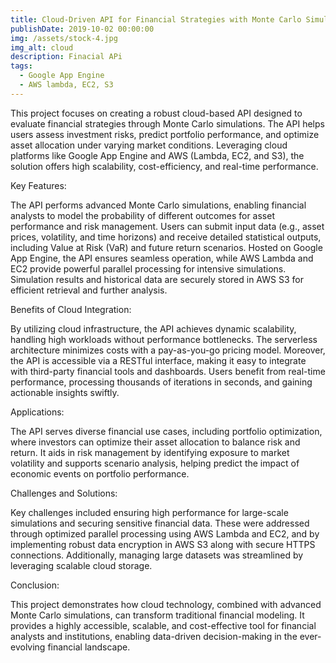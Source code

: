 ```yaml
---
title: Cloud-Driven API for Financial Strategies with Monte Carlo Simulations
publishDate: 2019-10-02 00:00:00
img: /assets/stock-4.jpg
img_alt: cloud
description: Finacial APi
tags:
  - Google App Engine
  - AWS lambda, EC2, S3
---
```


This project focuses on creating a robust cloud-based API designed to evaluate financial strategies through Monte Carlo simulations. The API helps users assess investment risks, predict portfolio performance, and optimize asset allocation under varying market conditions. Leveraging cloud platforms like Google App Engine and AWS (Lambda, EC2, and S3), the solution offers high scalability, cost-efficiency, and real-time performance.

Key Features:

The API performs advanced Monte Carlo simulations, enabling financial analysts to model the probability of different outcomes for asset performance and risk management. Users can submit input data (e.g., asset prices, volatility, and time horizons) and receive detailed statistical outputs, including Value at Risk (VaR) and future return scenarios. Hosted on Google App Engine, the API ensures seamless operation, while AWS Lambda and EC2 provide powerful parallel processing for intensive simulations. Simulation results and historical data are securely stored in AWS S3 for efficient retrieval and further analysis.

Benefits of Cloud Integration:

By utilizing cloud infrastructure, the API achieves dynamic scalability, handling high workloads without performance bottlenecks. The serverless architecture minimizes costs with a pay-as-you-go pricing model. Moreover, the API is accessible via a RESTful interface, making it easy to integrate with third-party financial tools and dashboards. Users benefit from real-time performance, processing thousands of iterations in seconds, and gaining actionable insights swiftly.

Applications:

The API serves diverse financial use cases, including portfolio optimization, where investors can optimize their asset allocation to balance risk and return. It aids in risk management by identifying exposure to market volatility and supports scenario analysis, helping predict the impact of economic events on portfolio performance.

Challenges and Solutions:

Key challenges included ensuring high performance for large-scale simulations and securing sensitive financial data. These were addressed through optimized parallel processing using AWS Lambda and EC2, and by implementing robust data encryption in AWS S3 along with secure HTTPS connections. Additionally, managing large datasets was streamlined by leveraging scalable cloud storage.

Conclusion:

This project demonstrates how cloud technology, combined with advanced Monte Carlo simulations, can transform traditional financial modeling. It provides a highly accessible, scalable, and cost-effective tool for financial analysts and institutions, enabling data-driven decision-making in the ever-evolving financial landscape.
